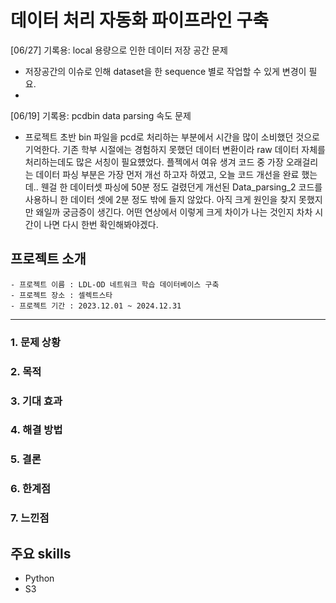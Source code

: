# 데이터 처리 자동화 파이프라인 구축


[06/27] 기록용: local 용량으로 인한 데이터 저장 공간 문제
- 저장공간의 이슈로 인해 dataset을 한 sequence 별로 작업할 수 있게 변경이 필요. 
- 

[06/19] 기록용: pcdbin data parsing 속도 문제
- 프로젝트 초반 bin 파일을 pcd로 처리하는 부분에서 시간을 많이 소비했던 것으로 기억한다. 기존 학부 시절에는 경험하지 못했던 데이터 변환이라 raw 데이터 자체를 처리하는데도 많은 서칭이 필요헀었다. 플젝에서 여유 생겨 코드 중 가장 오래걸리는 데이터 파싱 부분은 가장 먼저 개선 하고자 하였고, 오늘  코드 개선을 완료 했는데.. 웬걸 한 데이터셋 파싱에 50분 정도 걸렸던게 개선된 Data_parsing_2 코드를 사용하니 한 데이터 셋에 2분 정도 밖에 들지 않았다. 아직 크게 원인을 찾지 못했지만 왜일까 궁금증이 생긴다. 어떤 연상에서 이렇게 크게 차이가 나는 것인지 차차 시간이 나면 다시 한번 확인해봐야겠다.

## 프로젝트 소개
    - 프로젝트 이름 : LDL-OD 네트워크 학습 데이터베이스 구축
    - 프로젝트 장소 : 셀렉트스타
    - 프로젝트 기간 : 2023.12.01 ~ 2024.12.31

---

### 1. **문제 상황**
### 2. **목적**
### 3. **기대 효과**
### 4. **해결 방법**
    
### 5. **결론** 
    
### 6. **한계점**
    
### 7. **느낀점**
    

## 주요 skills
- Python
- S3
